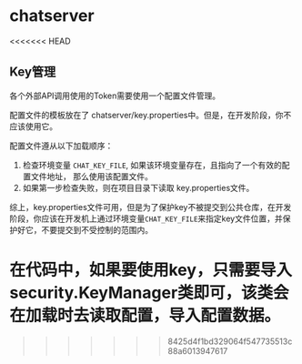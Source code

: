 # chatserver

<<<<<<< HEAD
## Key管理

各个外部API调用使用的Token需要使用一个配置文件管理。

配置文件的模板放在了 chatserver/key.properties中。但是，在开发阶段，你不应该使用它。

配置文件遵从以下加载顺序：

1. 检查环境变量 `CHAT_KEY_FILE`, 如果该环境变量存在，且指向了一个有效的配置文件地址， 那么使用该配置文件。
2. 如果第一步检查失败，则在项目目录下读取 key.properties文件。

综上，key.properties文件可用，但是为了保护key不被提交到公共仓库，在开发阶段，你应该在开发机上通过环境变量`CHAT_KEY_FILE`来指定key文件位置，并保护好它，不要提交到不受控制的范围内。

在代码中，如果要使用key，只需要导入security.KeyManager类即可，该类会在加载时去读取配置，导入配置数据。
=======
>>>>>>> 8425d4f1bd329064f547735513c88a6013947617
